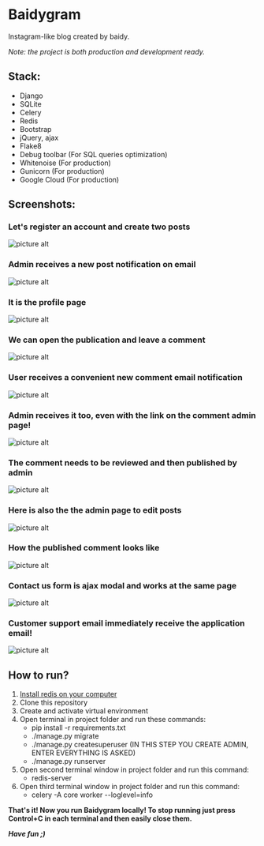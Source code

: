 # Baidygram

Instagram-like blog created by baidy.

_Note: the project is both production and development ready._

## Stack:

* Django
* SQLite
* Celery
* Redis
* Bootstrap
* jQuery, ajax
* Flake8
* Debug toolbar (For SQL queries optimization)
* Whitenoise (For production)
* Gunicorn (For production)
* Google Cloud (For production)

## Screenshots:
### Let's register an account and create two posts
![picture alt](https://res.cloudinary.com/dbtmzypoa/image/upload/v1683054600/Baidygram%20screenshots/rsp1p6nogr7cbk7t8duu.png "Let's register an account and create two posts")
### Admin receives a new post notification on email
![picture alt](https://res.cloudinary.com/dbtmzypoa/image/upload/v1683054986/Baidygram%20screenshots/xnc0t2bdjfapt5zdrkep.png "Admin receives a new post notification on email")
### It is the profile page
![picture alt](https://res.cloudinary.com/dbtmzypoa/image/upload/v1683054600/Baidygram%20screenshots/bz5fkuddkeazzqkaaanh.png "It is the profile page")
### We can open the publication and leave a comment
![picture alt](https://res.cloudinary.com/dbtmzypoa/image/upload/v1683054600/Baidygram%20screenshots/c9oimqxmhta7nuib96qg.png "We can open the publication and leave a comment")
### User receives a convenient new comment email notification
![picture alt](https://res.cloudinary.com/dbtmzypoa/image/upload/v1683054986/Baidygram%20screenshots/aapyymkrank7lxjaymss.png "User receives a convenient new comment email notification")
### Admin receives it too, even with the link on the comment admin page!
![picture alt](https://res.cloudinary.com/dbtmzypoa/image/upload/v1683054986/Baidygram%20screenshots/kx4ztoibumhbvzratk1q.png "Admin receives it too, even with the link on the comment admin page!")
### The comment needs to be reviewed and then published by admin
![picture alt](https://res.cloudinary.com/dbtmzypoa/image/upload/v1683054600/Baidygram%20screenshots/wxbjndj2s5m3jow4jlhe.png "The comment needs to be reviewed and then published by admin")
### Here is also the the admin page to edit posts
![picture alt](https://res.cloudinary.com/dbtmzypoa/image/upload/v1683054600/Baidygram%20screenshots/tsbkark4laaip9fbxqyk.png "Here is also the the admin page to edit posts")
### How the published comment looks like
![picture alt](https://res.cloudinary.com/dbtmzypoa/image/upload/v1683054601/Baidygram%20screenshots/nzvmknyc5whjwbfge7mc.png "How the published comment looks like")
### Contact us form is ajax modal and works at the same page
![picture alt](https://res.cloudinary.com/dbtmzypoa/image/upload/v1683054600/Baidygram%20screenshots/ink76djnxaibosqsd8w3.png "Contact us form is ajax modal and works at the same page")
### Customer support email immediately receive the application email!
![picture alt](https://res.cloudinary.com/dbtmzypoa/image/upload/v1683054986/Baidygram%20screenshots/ezlmwurhe7rsehnc5aew.png "Customer support email immediately receive the application email!")

## How to run?

1. <a href="https://redis.io/docs/getting-started/installation/">Install redis on your computer</a>
2. Clone this repository
3. Create and activate virtual environment
4. Open terminal in project folder and run these commands:
    * pip install -r requirements.txt
    * ./manage.py migrate
    * ./manage.py createsuperuser   (IN THIS STEP YOU CREATE ADMIN, ENTER EVERYTHING IS ASKED)
    * ./manage.py runserver
5. Open second terminal window in project folder and run this command: 
    * redis-server
6. Open third terminal window in project folder and run this command: 
    * celery -A core worker --loglevel=info

__That's it! Now you run Baidygram locally! To stop running just press Control+C in each terminal and then easily close them.__

___Have fun ;)___
